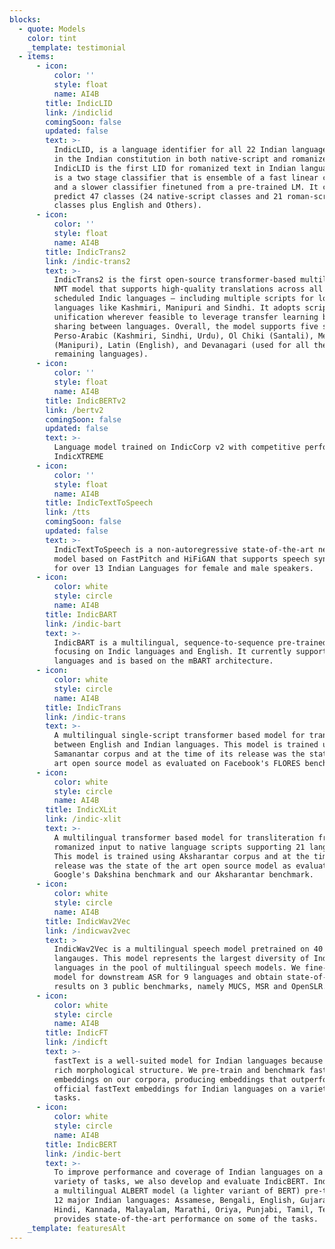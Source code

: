 ```yaml
---
blocks:
  - quote: Models
    color: tint
    _template: testimonial
  - items:
      - icon:
          color: ''
          style: float
          name: AI4B
        title: IndicLID
        link: /indiclid
        comingSoon: false
        updated: false
        text: >-
          IndicLID, is a language identifier for all 22 Indian languages listed
          in the Indian constitution in both native-script and romanized text.
          IndicLID is the first LID for romanized text in Indian languages. It
          is a two stage classifier that is ensemble of a fast linear classifier
          and a slower classifier finetuned from a pre-trained LM. It can
          predict 47 classes (24 native-script classes and 21 roman-script
          classes plus English and Others).
      - icon:
          color: ''
          style: float
          name: AI4B
        title: IndicTrans2
        link: /indic-trans2
        text: >-
          IndicTrans2 is the first open-source transformer-based multilingual
          NMT model that supports high-quality translations across all the 22
          scheduled Indic languages — including multiple scripts for low-resouce
          languages like Kashmiri, Manipuri and Sindhi. It adopts script
          unification wherever feasible to leverage transfer learning by lexical
          sharing between languages. Overall, the model supports five scripts
          Perso-Arabic (Kashmiri, Sindhi, Urdu), Ol Chiki (Santali), Meitei
          (Manipuri), Latin (English), and Devanagari (used for all the
          remaining languages).
      - icon:
          color: ''
          style: float
          name: AI4B
        title: IndicBERTv2
        link: /bertv2
        comingSoon: false
        updated: false
        text: >-
          Language model trained on IndicCorp v2 with competitive performance on
          IndicXTREME
      - icon:
          color: ''
          style: float
          name: AI4B
        title: IndicTextToSpeech
        link: /tts
        comingSoon: false
        updated: false
        text: >-
          IndicTextToSpeech is a non-autoregressive state-of-the-art neural
          model based on FastPitch and HiFiGAN that supports speech synthesis
          for over 13 Indian Languages for female and male speakers.
      - icon:
          color: white
          style: circle
          name: AI4B
        title: IndicBART
        link: /indic-bart
        text: >-
          IndicBART is a multilingual, sequence-to-sequence pre-trained model
          focusing on Indic languages and English. It currently supports 12
          languages and is based on the mBART architecture.
      - icon:
          color: white
          style: circle
          name: AI4B
        title: IndicTrans
        link: /indic-trans
        text: >-
          A multilingual single-script transformer based model for translating
          between English and Indian languages. This model is trained using the
          Samanantar corpus and at the time of its release was the state of the
          art open source model as evaluated on Facebook's FLORES benchmark.
      - icon:
          color: white
          style: circle
          name: AI4B
        title: IndicXLit
        link: /indic-xlit
        text: >-
          A multilingual transformer based model for transliteration from
          romanized input to native language scripts supporting 21 languages.
          This model is trained using Aksharantar corpus and at the time of its
          release was the state of the art open source model as evaluated on
          Google's Dakshina benchmark and our Aksharantar benchmark.
      - icon:
          color: white
          style: circle
          name: AI4B
        title: IndicWav2Vec
        link: /indicwav2vec
        text: >
          IndicWav2Vec is a multilingual speech model pretrained on 40 Indian
          langauges. This model represents the largest diversity of Indian
          languages in the pool of multilingual speech models. We fine-tune this
          model for downstream ASR for 9 languages and obtain state-of-the-art
          results on 3 public benchmarks, namely MUCS, MSR and OpenSLR.
      - icon:
          color: white
          style: circle
          name: AI4B
        title: IndicFT
        link: /indicft
        text: >-
          fastText is a well-suited model for Indian languages because of their
          rich morphological structure. We pre-train and benchmark fastText
          embeddings on our corpora, producing embeddings that outperform the
          official fastText embeddings for Indian languages on a variety of
          tasks.
      - icon:
          color: white
          style: circle
          name: AI4B
        title: IndicBERT
        link: /indic-bert
        text: >-
          To improve performance and coverage of Indian languages on a wide
          variety of tasks, we also develop and evaluate IndicBERT. IndicBERT is
          a multilingual ALBERT model (a lighter variant of BERT) pre-trained on
          12 major Indian languages: Assamese, Bengali, English, Gujarati,
          Hindi, Kannada, Malayalam, Marathi, Oriya, Punjabi, Tamil, Telugu. It
          provides state-of-the-art performance on some of the tasks.
    _template: featuresAlt
---
```


